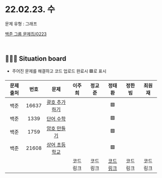 # 22.02.23. 수
문제 유형 : 그래프 
</br>

[백준 그룹 문제집/0223](https://www.acmicpc.net/group/workbook/view/13701/42157)

</br>

## 🧑🏽‍💻 Situation board
- 주어진 문제를 해결하고 코드 업로드 완료시 🟩로 표시

| 문제 출처   | 번호       | 문제      | 이주희  | 정교준  | 정태환  | 정한빔 | 최원재  |
| :--------: | :--------: | :--------: | :--------: | :-------: | :-------: | :-------: |  :-------: |
| 백준        | 16637      |[괄호 추가하기](https://www.acmicpc.net/problem/16637)  |       |        |  🟩     |       |      |
| 백준        | 1339      |[단어 수학](https://www.acmicpc.net/problem/1339)        |      |        |   🟩     |       |      |
| 백준        | 1759      |[암호 만들기](https://www.acmicpc.net/problem/1759) |       |        |    🟩    |      |      |
| 백준        | 21608      |[상어 초등학교](https://www.acmicpc.net/problem/21608) |       |        |    🟩    |      |      |
|             |           |           |  코드링크 | 코드링크  | [코드링크](https://github.com/daejeon5-algostudy/AlgorithmStudy/tree/main/%EC%8A%A4%ED%84%B0%EB%94%94/0223/%EC%A0%95%ED%83%9C%ED%99%98)  | 코드링크  | 코드링크  |
